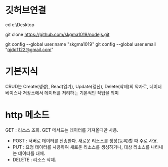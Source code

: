 # 깃허브연결
cd c:\Desktop

git clone https://github.com/skgma1019/nodejs.git

git config --global user.name "skgma1019"
git config --global user.email "qjdd1122@gmail.com"

# 기본지식
CRUD는 Create(생성), Read(읽기), Update(갱신), Delete(삭제)의 약자로, 데이터베이스나 저장소에서 데이터를 처리하는 기본적인 작업을 의미

# http 메소드
 GET : 리소스 조회. GET 메서드는 데이터를 가져올때만 사용.
- POST : 서버로 데이터를 전송한다. 새로운 리소스를 생성(등록)할 때 주로 사용.
- PUT : 요청 데이터를 사용하여 새로운 리소스를 생성하거나, 대상 리소스를 나타내는 데이터를 대체.
- DELETE : 리소스 삭제.
